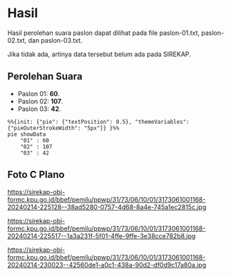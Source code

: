 # Hasil

Hasil perolehan suara paslon dapat dilihat pada file paslon-01.txt, paslon-02.txt, dan paslon-03.txt.

Jika tidak ada, artinya data tersebut belum ada pada SIREKAP.

## Perolehan Suara

 * Paslon 01: **60**.
 * Paslon 02: **107**.
 * Paslon 03: **42**.

```mermaid
%%{init: {"pie": {"textPosition": 0.5}, "themeVariables": {"pieOuterStrokeWidth": "5px"}} }%%
pie showData
    "01" : 60
    "02" : 107
    "03" : 42
```
## Foto C Plano

https://sirekap-obj-formc.kpu.go.id/bbef/pemilu/ppwp/31/73/06/10/01/3173061001168-20240214-225128--38ad5280-0757-4d68-8a4e-745a1ec2815c.jpg

https://sirekap-obj-formc.kpu.go.id/bbef/pemilu/ppwp/31/73/06/10/01/3173061001168-20240214-225517--1a3a231f-5f01-4ffe-9ffe-3e38cce782b8.jpg

https://sirekap-obj-formc.kpu.go.id/bbef/pemilu/ppwp/31/73/06/10/01/3173061001168-20240214-230023--42560de1-a0c1-438a-90d2-df0d9c17a80a.jpg

